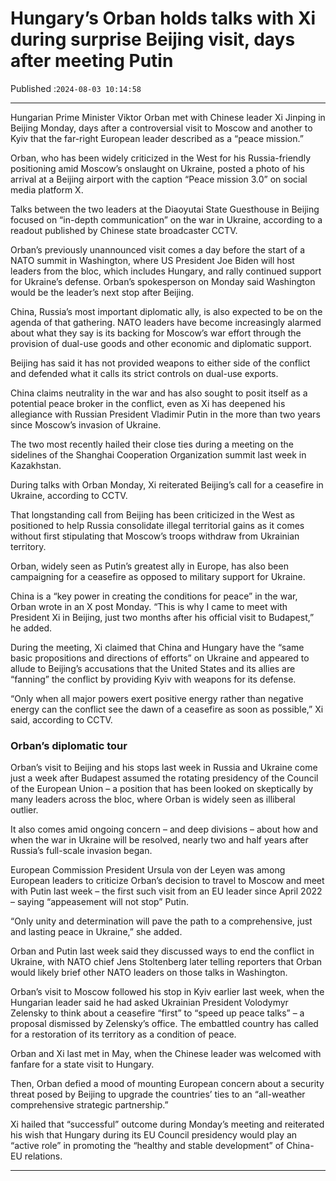 # Hungary’s Orban holds talks with Xi during surprise Beijing visit, days after meeting Putin

Published :`2024-08-03 10:14:58`

---

Hungarian Prime Minister Viktor Orban met with Chinese leader Xi Jinping in Beijing Monday, days after a controversial visit to Moscow and another to Kyiv that the far-right European leader described as a “peace mission.”

Orban, who has been widely criticized in the West for his Russia-friendly positioning amid Moscow’s onslaught on Ukraine, posted a photo of his arrival at a Beijing airport with the caption “Peace mission 3.0” on social media platform X.

Talks between the two leaders at the Diaoyutai State Guesthouse in Beijing focused on “in-depth communication” on the war in Ukraine, according to a readout published by Chinese state broadcaster CCTV.

Orban’s previously unannounced visit comes a day before the start of a NATO summit in Washington, where US President Joe Biden will host leaders from the bloc, which includes Hungary, and rally continued support for Ukraine’s defense. Orban’s spokesperson on Monday said Washington would be the leader’s next stop after Beijing.

China, Russia’s most important diplomatic ally, is also expected to be on the agenda of that gathering. NATO leaders have become increasingly alarmed about what they say is its backing for Moscow’s war effort through the provision of dual-use goods and other economic and diplomatic support.

Beijing has said it has not provided weapons to either side of the conflict and defended what it calls its strict controls on dual-use exports.

China claims neutrality in the war and has also sought to posit itself as a potential peace broker in the conflict, even as Xi has deepened his allegiance with Russian President Vladimir Putin in the more than two years since Moscow’s invasion of Ukraine.

The two most recently hailed their close ties during a meeting on the sidelines of the Shanghai Cooperation Organization summit last week in Kazakhstan.

During talks with Orban Monday, Xi reiterated Beijing’s call for a ceasefire in Ukraine, according to CCTV.

That longstanding call from Beijing has been criticized in the West as positioned to help Russia consolidate illegal territorial gains as it comes without first stipulating that Moscow’s troops withdraw from Ukrainian territory.

Orban, widely seen as Putin’s greatest ally in Europe, has also been campaigning for a ceasefire as opposed to military support for Ukraine.

China is a “key power in creating the conditions for peace” in the war, Orban wrote in an X post Monday. “This is why I came to meet with President Xi in Beijing, just two months after his official visit to Budapest,” he added.

During the meeting, Xi claimed that China and Hungary have the “same basic propositions and directions of efforts” on Ukraine and appeared to allude to Beijing’s accusations that the United States and its allies are “fanning” the conflict by providing Kyiv with weapons for its defense.

“Only when all major powers exert positive energy rather than negative energy can the conflict see the dawn of a ceasefire as soon as possible,” Xi said, according to CCTV.

### Orban’s diplomatic tour

Orban’s visit to Beijing and his stops last week in Russia and Ukraine come just a week after Budapest assumed the rotating presidency of the Council of the European Union – a position that has been looked on skeptically by many leaders across the bloc, where Orban is widely seen as illiberal outlier.

It also comes amid ongoing concern – and deep divisions – about how and when the war in Ukraine will be resolved, nearly two and half years after Russia’s full-scale invasion began.

European Commission President Ursula von der Leyen was among European leaders to criticize Orban’s decision to travel to Moscow and meet with Putin last week – the first such visit from an EU leader since April 2022 – saying “appeasement will not stop” Putin.

“Only unity and determination will pave the path to a comprehensive, just and lasting peace in Ukraine,” she added.

Orban and Putin last week said they discussed ways to end the conflict in Ukraine, with NATO chief Jens Stoltenberg later telling reporters that Orban would likely brief other NATO leaders on those talks in Washington.

Orban’s visit to Moscow followed his stop in Kyiv earlier last week, when the Hungarian leader said he had asked Ukrainian President Volodymyr Zelensky to think about a ceasefire “first” to “speed up peace talks” – a proposal dismissed by Zelensky’s office. The embattled country has called for a restoration of its territory as a condition of peace.

Orban and Xi last met in May, when the Chinese leader was welcomed with fanfare for a state visit to Hungary.

Then, Orban defied a mood of mounting European concern about a security threat posed by Beijing to upgrade the countries’ ties to an “all-weather comprehensive strategic partnership.”

Xi hailed that “successful” outcome during Monday’s meeting and reiterated his wish that Hungary during its EU Council presidency would play an “active role” in promoting the “healthy and stable development” of China-EU relations.

---

